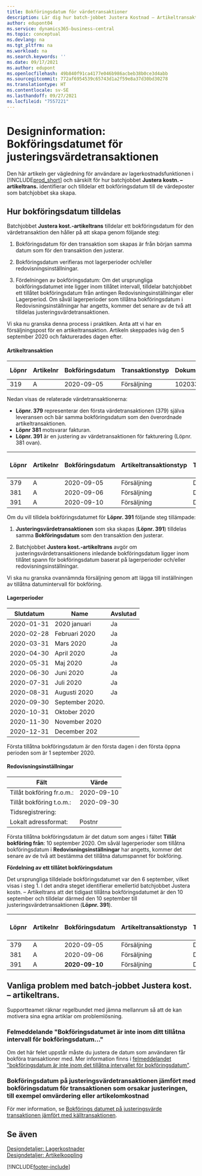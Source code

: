 ```yaml
---
title: Bokföringsdatum för värdetransaktioner
description: Lär dig hur batch-jobbet Justera Kostnad – Artikeltransaktioner används för att identifiera och tilldela ett bokföringsdatum till de värdetransaktioner som batchjobbet håller på att skapa.
author: edupont04
ms.service: dynamics365-business-central
ms.topic: conceptual
ms.devlang: na
ms.tgt_pltfrm: na
ms.workload: na
ms.search.keywords: ''
ms.date: 09/17/2021
ms.author: edupont
ms.openlocfilehash: 49b840f91ca4177e046b986acbeb38b0ce3d4abb
ms.sourcegitcommit: 772af6954539c65743d1a2f59e8a37d30bd30278
ms.translationtype: HT
ms.contentlocale: sv-SE
ms.lasthandoff: 09/27/2021
ms.locfileid: "7557221"
---
```

# <a name="design-details-posting-date-on-adjustment-value-entry"></a>Designinformation: Bokföringsdatumet för justeringsvärdetransaktionen

Den här artikeln ger vägledning för användare av lagerkostnadsfunktionen i [!INCLUDE[prod_short](includes/prod_short.md)] och särskilt för hur batchjobbet **Justera kostn. – artikeltrans.** identifierar och tilldelar ett bokföringsdatum till de värdeposter som batchjobbet ska skapa.

## <a name="how-posting-dates-are-assigned"></a>Hur bokföringsdatum tilldelas

Batchjobbet **Justera kost.-artikeltrans** tilldelar ett bokföringsdatum för den värdetransaktion den håller på att skapa genom följande steg:  

1. Bokföringsdatum för den transaktion som skapas är från början samma datum som för den transaktion den justerar.  

2. Bokföringsdatum verifieras mot lagerperioder och/eller redovisningsinställningar.  

3. Fördelningen av bokföringsdatum: Om det ursprungliga bokföringsdatumet inte ligger inom tillåtet intervall, tilldelar batchjobbet ett tillåtet bokföringsdatum från antingen Redovisningsinställningar eller Lagerperiod. Om såväl lagerperioder som tillåtna bokföringsdatum i Redovisningsinställningar har angetts, kommer det senare av de två att tilldelas justeringsvärdetransaktionen.  

Vi ska nu granska denna process i praktiken. Anta att vi har en försäljningspost för en artikeltransaktion. Artikeln skeppades iväg den 5 september 2020 och fakturerades dagen efter.  

#### <a name="item-ledger-entry"></a>Artikeltransaktion

|Löpnr  |Artikelnr  |Bokföringsdatum  |Transaktionstyp  | Dokumentnummer |Lagerställekod  |Antal  |Kost.belopp (aktuellt)  |Fakturerat antal  |Återstående antal  |
|---------|---------|---------|---------|---------|---------|---------|---------|---------|---------|
|319     |A         |2020-09-05     |  Försäljning       |102033     |  Blå       | -1    |    -11     |-1     |    0     |

Nedan visas de relaterade värdetransaktionerna:

- **Löpnr. 379** representerar den första värdetransaktionen (379) själva leveransen och bär samma bokföringsdatum som den överordnade artikeltransaktionen.  
- **Löpnr 381** motsvarar fakturan.  
- **Löpnr. 391** är en justering av värdetransaktionen för fakturering (Löpnr. 381 ovan).  

|Löpnr  |Artikelnr  |Bokföringsdatum  |Artikeltransaktionstyp  |Transaktionstyp  |Dokumentnummer  |Artikeltrans.löpnr  |Lagerställekod  |Antal i artikeltransaktioner  |Fakturerat antal  |Kost.belopp (aktuellt)  |Kost.belopp (förväntat)  |Justering  |Kopplas till löpnr  |Ursprungskod  |
|---------|---------|---------|---------|---------|---------|---------|---------|---------|---------|--------|---------|---------|---------|---------|
|379     |  A       |    2020-09-05     |    Försäljning     | Direkt kostnad   | 102033        |319     | Blå        | -1       |0         |  0       |     -10   |Nej   |0    |FÖRS          |
|381     |  A       |    2020-09-06     |    Försäljning     | Direkt kostnad   | 103022        |319     | Blå        |  0       |-1        |-10       |    10     | Nej  |0      |       FÖRS   |
|391     |  A       |    2020-09-10     |    Försäljning     | Direkt kostnad   | 103022        |319     | Blå        |  0       |0         |-1        |    0     |Ja   |    181   | LAGJUST   |

Om du vill tilldela bokföringsdatumet för **Löpnr. 391** följande steg tillämpade:

1. **Justeringsvärdetransaktionen** som ska skapas (**Löpnr. 391**) tilldelas samma **Bokföringsdatum** som den transaktion den justerar.

2. Batchjobbet **Justera kost.-artikeltrans** avgör om justeringsvärdetransaktionens inledande bokföringsdatum ligger inom tillåtet spann för bokföringsdatum baserat på lagerperioder och/eller redovisningsinställningar.  

Vi ska nu granska ovannämnda försäljning genom att lägga till inställningen av tillåtna datumintervall för bokföring.  
  
#### <a name="inventory-periods"></a>Lagerperioder

|Slutdatum  |Name  |Avslutad  |
|---------|---------|---------|
|2020-01-31     |2020 januari      |  Ja    |
|2020-02-28     |Februari 2020     |  Ja    |
|2020-03-31     |Mars 2020        |  Ja    |
|2020-04-30     |April 2020        |  Ja    |
|2020-05-31     |Maj 2020        |  Ja    |
|2020-06-30     |Juni 2020       |  Ja    |
|2020-07-31     |Juli 2020        |  Ja    |
|2020-08-31     |Augusti 2020     |  Ja    |
|2020-09-30     |September 2020.  |         |
|2020-10-31     |Oktober 2020    |         |
|2020-11-30     |November 2020   |         |
|2020-12-31     |December 202   |         |

Första tillåtna bokföringsdatum är den första dagen i den första öppna perioden som är 1 september 2020.  

#### <a name="general-ledger-setup"></a>Redovisningsinställningar

|Fält|Värde  |
|---------|---------|
|Tillåt bokföring fr.o.m.:  |  2020-09-10      |
|Tillåt bokföring t.o.m.:    |  2020-09-30      |
|Tidsregistrering:       |         |
|Lokalt adressformat:|   Postnr      |  

Första tillåtna bokföringsdatum är det datum som anges i fältet **Tillåt bokföring från**: 10 september 2020. Om såväl lagerperioder som tillåtna bokföringsdatum i **Redovisningsinställningar** har angetts, kommer det senare av de två att bestämma det tillåtna datumspannet för bokföring.  

**Fördelning av ett tillåtet bokföringsdatum**  

Det ursprungliga tilldelade bokföringsdatumet var den 6 september, vilket visas i steg 1. I det andra steget identifierar emellertid batchjobbet Justera kostn. – Artikeltrans att det tidigast tillåtna bokföringsdatumet är den 10 september och tilldelar därmed den 10 september till justeringsvärdetransaktionen (**Löpnr. 391**).  


|Löpnr  |Artikelnr  |Bokföringsdatum  |Artikeltransaktionstyp  |Transaktionstyp  |Dokumentnummer  |Artikeltrans.löpnr  |Lagerställekod  |Antal i artikeltransaktioner  |Fakturerat antal  |Kost.belopp (aktuellt)  |Kost.belopp (förväntat)  |Justering  |Kopplas till löpnr  |Ursprungskod  |
|---------|---------|---------|---------|---------|---------|---------|---------|---------|---------|---------|---------|---------|---------|---------|
|379     |  A       |    2020-09-05     |    Försäljning     | Direkt kostnad   | 102033        |319     | Blå        | -1       |0         |  0       |     -10   |Nej   |0    |FÖRS          |
|381     |  A       |    2020-09-06     |    Försäljning     | Direkt kostnad   | 103022        |319     | Blå        |  0       |-1        |-10       |    10     | Nej  |0      |       FÖRS   |
|391     |  A       |    **2020-09-10**     |    Försäljning     | Direkt kostnad   | 103022        |319     | Blå        |  0       |0         |-1        |    0     |Ja   |    181   | LAGJUST   |

## <a name="common-problems-with-the-adjust-cost---item-entries-batch-job"></a>Vanliga problem med batch-jobbet Justera kost. – artikeltrans.

Supportteamet räknar regelbundet med jämna mellanrum så att de kan motivera sina egna artiklar om problemlösning.

### <a name="error-message-posting-date-is-not-within-your-range-of-allowed-posting-dates"></a>Felmeddelande "Bokföringsdatumet är inte inom ditt tillåtna intervall för bokföringsdatum..."

Om det här felet uppstår måste du justera de datum som användaren får bokföra transaktioner med. Mer information finns i [felmeddelandet "bokföringsdatum är inte inom det tillåtna intervallet för bokföringsdatum"](design-details-inventory-adjustment-value-entry-allowed-posting-dates.md).

### <a name="posting-date-on-adjustment-value-entry-versus-posting-date-on-entry-causing-the-adjustment-such-as-revaluation-or-item-charge"></a>Bokföringsdatum på justeringsvärdetransaktionen jämfört med bokföringsdatum för transaktionen som orsakar justeringen, till exempel omvärdering eller artikelomkostnad

För mer information, se [Bokförings datumet på justeringsvärde transaktionen jämfört med källtransaktionen](design-details-inventory-adjustment-value-entry-source-entry.md).

## <a name="see-also"></a>Se även  

[Designdetaljer: Lagerkostnader](design-details-inventory-costing.md)  
[Designdetaljer: Artikelkoppling](design-details-item-application.md)  

[!INCLUDE[footer-include](includes/footer-banner.md)]
